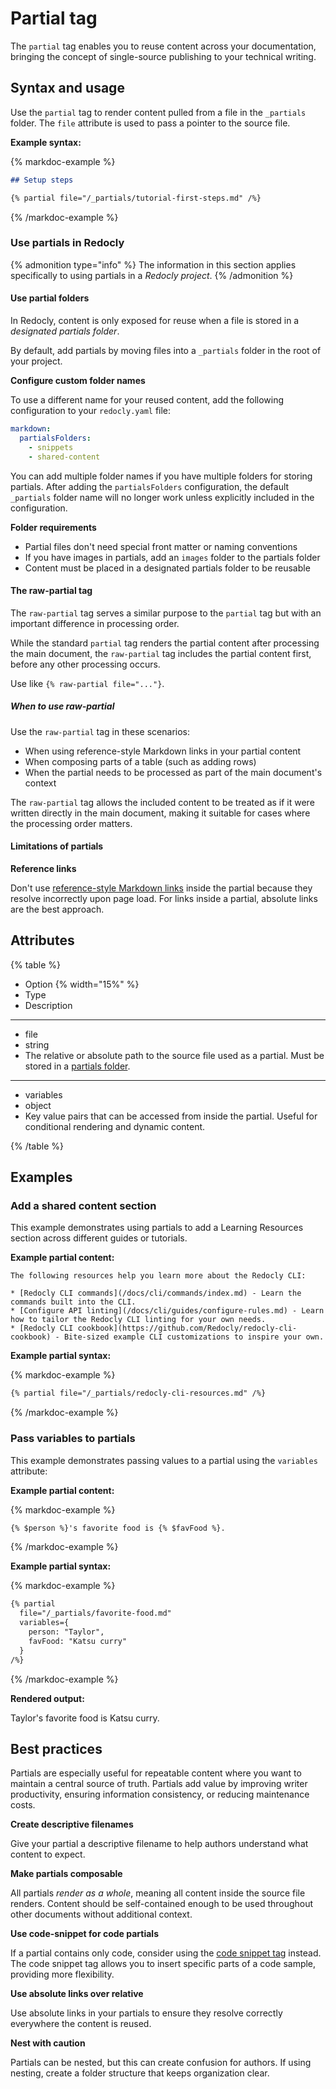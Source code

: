 # Partial tag

The `partial` tag enables you to reuse content across your documentation, bringing the concept of single-source publishing to your technical writing.

## Syntax and usage

Use the `partial` tag to render content pulled from a file in the `_partials` folder.
The `file` attribute is used to pass a pointer to the source file.

**Example syntax:**

{% markdoc-example %}
  ```markdown {% process=false title="/docs/setup.md" %}
  ## Setup steps

  {% partial file="/_partials/tutorial-first-steps.md" /%}
  ```
{% /markdoc-example %}

### Use partials in Redocly

{% admonition type="info" %}
  The information in this section applies specifically to using partials in a _Redocly project_.
{% /admonition %}

#### Use partial folders

In Redocly, content is only exposed for reuse when a file is stored in a _designated partials folder_.

By default, add partials by moving files into a `_partials` folder in the root of your project.

**Configure custom folder names**

To use a different name for your reused content, add the following configuration to your `redocly.yaml` file:

```yaml
markdown:
  partialsFolders:
    - snippets
    - shared-content
```

You can add multiple folder names if you have multiple folders for storing partials. After adding the `partialsFolders` configuration, the default `_partials` folder name will no longer work unless explicitly included in the configuration.

**Folder requirements**

- Partial files don't need special front matter or naming conventions
- If you have images in partials, add an `images` folder to the partials folder
- Content must be placed in a designated partials folder to be reusable

#### The raw-partial tag

The `raw-partial` tag serves a similar purpose to the `partial` tag but with an important difference in processing order.

While the standard `partial` tag renders the partial content after processing the main document, the `raw-partial` tag includes the partial content first, before any other processing occurs.

Use like `{% raw-partial file="..."}`.

##### When to use raw-partial

Use the `raw-partial` tag in these scenarios:

- When using reference-style Markdown links in your partial content
- When composing parts of a table (such as adding rows)
- When the partial needs to be processed as part of the main document's context

The `raw-partial` tag allows the included content to be treated as if it were written directly in the main document, making it suitable for cases where the processing order matters.

#### Limitations of partials

**Reference links**

Don't use [reference-style Markdown links](https://www.markdownguide.org/basic-syntax/#reference-style-links) inside the partial because they resolve incorrectly upon page load. For links inside a partial, absolute links are the best approach.

## Attributes

{% table %}

- Option {% width="15%" %}
- Type
- Description

---

- file
- string
- The relative or absolute path to the source file used as a partial.
  Must be stored in a [partials folder](#use-partial-folders).

---

- variables
- object
- Key value pairs that can be accessed from inside the partial.
  Useful for conditional rendering and dynamic content.

{% /table %}

## Examples

### Add a shared content section

This example demonstrates using partials to add a Learning Resources section across different guides or tutorials.

**Example partial content:**

```text {% title="/_partials/redocly-cli-resources.md" %}
The following resources help you learn more about the Redocly CLI:

* [Redocly CLI commands](/docs/cli/commands/index.md) - Learn the commands built into the CLI.
* [Configure API linting](/docs/cli/guides/configure-rules.md) - Learn how to tailor the Redocly CLI linting for your own needs.
* [Redocly CLI cookbook](https://github.com/Redocly/redocly-cli-cookbook) - Bite-sized example CLI customizations to inspire your own.
```

**Example partial syntax:**

{% markdoc-example %}
  ```markdown {% title="docs/cli/install.md" process=false %}
  {% partial file="/_partials/redocly-cli-resources.md" /%}
  ```
{% /markdoc-example %}

### Pass variables to partials

This example demonstrates passing values to a partial using the `variables` attribute:

**Example partial content:**

{% markdoc-example %}
```markdown {% title="/_partials/fav-food.md" process=false %}
{% $person %}'s favorite food is {% $favFood %}.
```
{% /markdoc-example %}

**Example partial syntax:**

{% markdoc-example %}
  ```markdown {% title="docs/about.md" process=false %}
  {% partial
    file="/_partials/favorite-food.md"
    variables={
      person: "Taylor",
      favFood: "Katsu curry"
    }
  /%}
  ```
{% /markdoc-example %}

**Rendered output:**

Taylor's favorite food is Katsu curry.

## Best practices

Partials are especially useful for repeatable content where you want to maintain a central source of truth.
Partials add value by improving writer productivity, ensuring information consistency, or reducing maintenance costs.

**Create descriptive filenames**

Give your partial a descriptive filename to help authors understand what content to expect.

**Make partials composable**

All partials _render as a whole_, meaning all content inside the source file renders.
Content should be self-contained enough to be used throughout other documents without additional context.

**Use code-snippet for code partials**

If a partial contains only code, consider using the [code snippet tag](./code-snippet.md) instead.
The code snippet tag allows you to insert specific parts of a code sample, providing more flexibility.

**Use absolute links over relative**

Use absolute links in your partials to ensure they resolve correctly everywhere the content is reused.

**Nest with caution**

Partials can be nested, but this can create confusion for authors.
If using nesting, create a folder structure that keeps organization clear.
